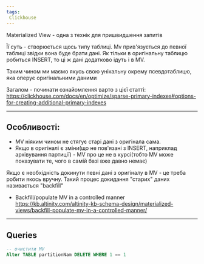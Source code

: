 ```yaml
---
tags:
 Clickhouse
---
```


Materialized View - одна з технік для пришвидшення запитів

Її суть - створюється щось типу таблиці. Mv прив'язується до певної таблиці звідки вона буде брати дані. Як тільки в оригінальну таблицю робиться INSERT, то ці ж дані додатково ідуть і в MV.

Таким чином ми маємо якусь свою унікальну окрему псевдотаблицю, яка оперує оригінальними даними

Загалом - починати ознайомлення варто з цієї статті: https://clickhouse.com/docs/en/optimize/sparse-primary-indexes#options-for-creating-additional-primary-indexes

---

## Особливості:

- МV ніяким чином не стягує старі дані з оригінала сама.
- Якщо в оригіналі є зміни(що не пов'язані з INSERT, наприклад архівування партиції) - MV про це не в курсі(тобто MV може показувати те, чого в самій базі вже давно немає)

Якщо є необхідність докинути певні дані з оригіналу в MV - це треба робити якось вручну. Такий процес докидання "старих" даних називається "backfill"

- Backfill/populate MV in a controlled manner https://kb.altinity.com/altinity-kb-schema-design/materialized-views/backfill-populate-mv-in-a-controlled-manner/

---

## Queries

```sql
-- очистити MV
Alter TABLE partitionNam DELETE WHERE 1 == 1
```
